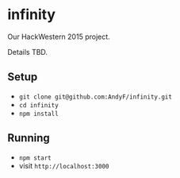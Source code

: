 # infinity
Our HackWestern 2015 project.

Details TBD.

Setup
---

* `git clone git@github.com:AndyF/infinity.git`
* `cd infinity`
* `npm install`

Running
---

* `npm start`
* visit `http://localhost:3000`